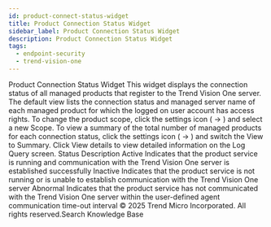 ```yaml
---
id: product-connect-status-widget
title: Product Connection Status Widget
sidebar_label: Product Connection Status Widget
description: Product Connection Status Widget
tags:
  - endpoint-security
  - trend-vision-one
---
```


 Product Connection Status Widget This widget displays the connection status of all managed products that register to the Trend Vision One server. The default view lists the connection status and managed server name of each managed product for which the logged on user account has access rights. To change the product scope, click the settings icon ( → ) and select a new Scope. To view a summary of the total number of managed products for each connection status, click the settings icon ( → ) and switch the View to Summary. Click View details to view detailed information on the Log Query screen. Status Description Active Indicates that the product service is running and communication with the Trend Vision One server is established successfully Inactive Indicates that the product service is not running or is unable to establish communication with the Trend Vision One server Abnormal Indicates that the product service has not communicated with the Trend Vision One server within the user-defined agent communication time-out interval © 2025 Trend Micro Incorporated. All rights reserved.Search Knowledge Base